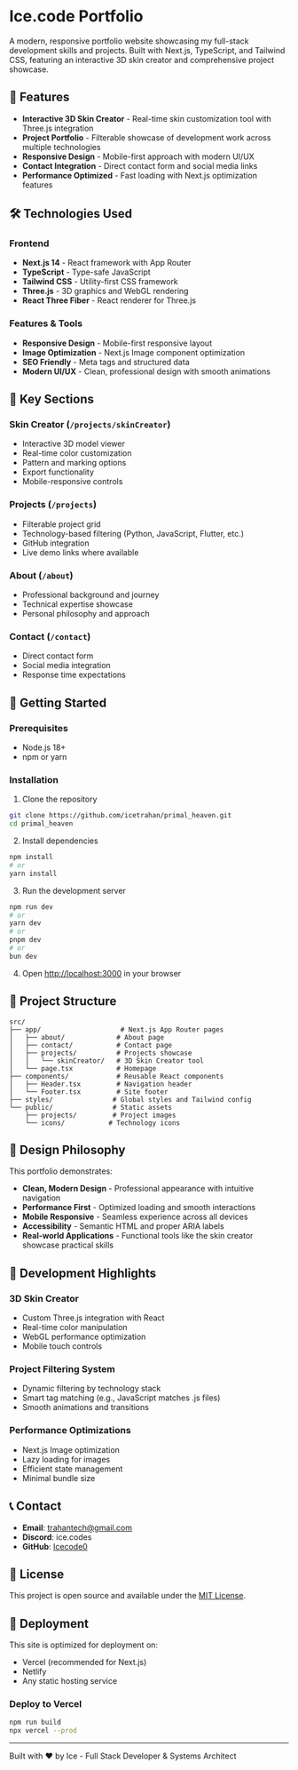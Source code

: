 # Ice.code Portfolio

A modern, responsive portfolio website showcasing my full-stack development skills and projects. Built with Next.js, TypeScript, and Tailwind CSS, featuring an interactive 3D skin creator and comprehensive project showcase.

## 🚀 Features

- **Interactive 3D Skin Creator** - Real-time skin customization tool with Three.js integration
- **Project Portfolio** - Filterable showcase of development work across multiple technologies
- **Responsive Design** - Mobile-first approach with modern UI/UX
- **Contact Integration** - Direct contact form and social media links
- **Performance Optimized** - Fast loading with Next.js optimization features

## 🛠️ Technologies Used

### Frontend
- **Next.js 14** - React framework with App Router
- **TypeScript** - Type-safe JavaScript
- **Tailwind CSS** - Utility-first CSS framework
- **Three.js** - 3D graphics and WebGL rendering
- **React Three Fiber** - React renderer for Three.js

### Features & Tools
- **Responsive Design** - Mobile-first responsive layout
- **Image Optimization** - Next.js Image component optimization
- **SEO Friendly** - Meta tags and structured data
- **Modern UI/UX** - Clean, professional design with smooth animations

## 🎯 Key Sections

### Skin Creator (`/projects/skinCreator`)
- Interactive 3D model viewer
- Real-time color customization
- Pattern and marking options
- Export functionality
- Mobile-responsive controls

### Projects (`/projects`)
- Filterable project grid
- Technology-based filtering (Python, JavaScript, Flutter, etc.)
- GitHub integration
- Live demo links where available

### About (`/about`)
- Professional background and journey
- Technical expertise showcase
- Personal philosophy and approach

### Contact (`/contact`)
- Direct contact form
- Social media integration
- Response time expectations

## 🚀 Getting Started

### Prerequisites
- Node.js 18+ 
- npm or yarn


### Installation

1. Clone the repository
```bash
git clone https://github.com/icetrahan/primal_heaven.git
cd primal_heaven
```

2. Install dependencies
```bash
npm install
# or
yarn install
```

3. Run the development server
```bash
npm run dev
# or
yarn dev
# or
pnpm dev
# or
bun dev
```

4. Open [http://localhost:3000](http://localhost:3000) in your browser

## 📁 Project Structure

```
src/
├── app/                    # Next.js App Router pages
│   ├── about/             # About page
│   ├── contact/           # Contact page
│   ├── projects/          # Projects showcase
│   │   └── skinCreator/   # 3D Skin Creator tool
│   └── page.tsx           # Homepage
├── components/            # Reusable React components
│   ├── Header.tsx         # Navigation header
│   └── Footer.tsx         # Site footer
├── styles/               # Global styles and Tailwind config
└── public/               # Static assets
    ├── projects/         # Project images
    └── icons/           # Technology icons
```

## 🎨 Design Philosophy

This portfolio demonstrates:
- **Clean, Modern Design** - Professional appearance with intuitive navigation
- **Performance First** - Optimized loading and smooth interactions
- **Mobile Responsive** - Seamless experience across all devices
- **Accessibility** - Semantic HTML and proper ARIA labels
- **Real-world Applications** - Functional tools like the skin creator showcase practical skills

## 🔧 Development Highlights

### 3D Skin Creator
- Custom Three.js integration with React
- Real-time color manipulation
- WebGL performance optimization
- Mobile touch controls

### Project Filtering System
- Dynamic filtering by technology stack
- Smart tag matching (e.g., JavaScript matches .js files)
- Smooth animations and transitions

### Performance Optimizations
- Next.js Image optimization
- Lazy loading for images
- Efficient state management
- Minimal bundle size

## 📞 Contact

- **Email**: trahantech@gmail.com
- **Discord**: ice.codes
- **GitHub**: [Icecode0](https://github.com/Icecode0)

## 📝 License

This project is open source and available under the [MIT License](LICENSE).

## 🚀 Deployment

This site is optimized for deployment on:
- Vercel (recommended for Next.js)
- Netlify
- Any static hosting service

### Deploy to Vercel
```bash
npm run build
npx vercel --prod
```

---

Built with ❤️ by Ice - Full Stack Developer & Systems Architect
